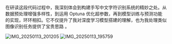 在研读这段代码过程中，我深刻体会到构建手写中文字符识别系统的精妙之处。从数据预处理增强多样性，到运用 Optuna 优化超参数，再到模型训练与预测功能的实现，环环相扣。它不仅提升了我对深度学习模型搭建的理解，也为我处理类似图像识别任务提供了宝贵思路 。

![IMG_20250113_201205](https://github.com/user-attachments/assets/062fdc3d-719f-42a6-97c0-2da1bd940564)
![IMG_20250113_195759](https://github.com/user-attachments/assets/4e3fb7a3-b02d-4412-90f2-1739cc6e1a72)
